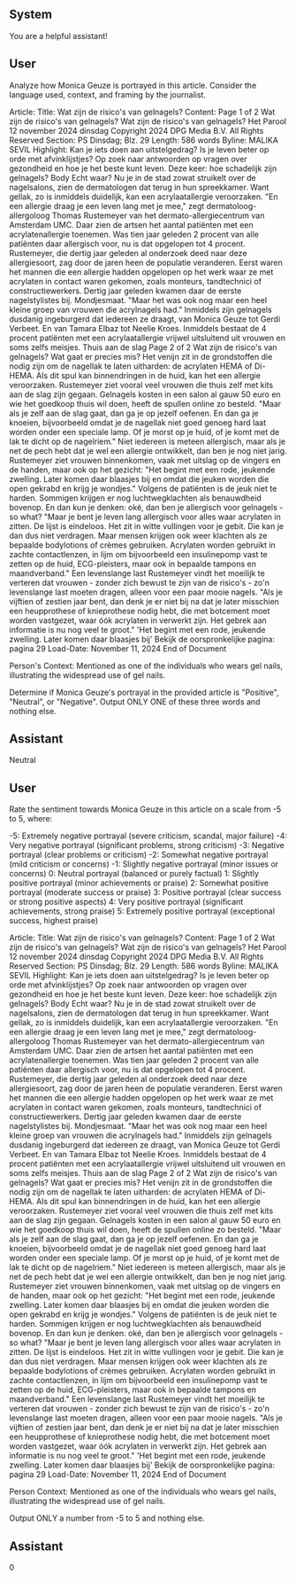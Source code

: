 ## System

You are a helpful assistant!

## User


Analyze how Monica Geuze is portrayed in this article. Consider the language used, context, and framing by the journalist.

Article:
Title: Wat zijn de risico's van gelnagels?
Content: Page 1 of 2
Wat zijn de risico's van gelnagels?
Wat zijn de risico's van gelnagels?
Het Parool
12 november 2024 dinsdag
Copyright 2024 DPG Media B.V. All Rights Reserved
Section: PS Dinsdag; Blz. 29
Length: 586 words
Byline: MALIKA SEVIL
Highlight: Kan je iets doen aan uitstelgedrag? Is je leven beter op orde met afvinklijstjes? Op zoek naar 
antwoorden op vragen over gezondheid en hoe je het beste kunt leven. Deze keer: hoe schadelijk zijn gelnagels?
Body
Echt waar?
Nu je in de stad zowat struikelt over de nagelsalons, zien de dermatologen dat terug in hun spreekkamer. Want 
gellak, zo is inmiddels duidelijk, kan een acrylaatallergie veroorzaken. "En een allergie draag je een leven lang 
met je mee," zegt dermatoloog-allergoloog Thomas Rustemeyer van het dermato-allergiecentrum van 
Amsterdam UMC. Daar zien de artsen het aantal patiënten met een acrylatenallergie toenemen. Was tien jaar 
geleden 2 procent van alle patiënten daar allergisch voor, nu is dat opgelopen tot 4 procent. 
Rustemeyer, die dertig jaar geleden al onderzoek deed naar deze allergiesoort, zag door de jaren heen de 
populatie veranderen. Eerst waren het mannen die een allergie hadden opgelopen op het werk waar ze met 
acrylaten in contact waren gekomen, zoals monteurs, tandtechnici of constructiewerkers. Dertig jaar geleden 
kwamen daar de eerste nagelstylistes bij. Mondjesmaat. "Maar het was ook nog maar een heel kleine groep van 
vrouwen die acrylnagels had." 
Inmiddels zijn gelnagels dusdanig ingeburgerd dat iedereen ze draagt, van Monica Geuze tot Gerdi Verbeet. En 
van Tamara Elbaz tot Neelie Kroes. Inmiddels bestaat de 4 procent patiënten met een acrylaatallergie vrijwel 
uitsluitend uit vrouwen en soms zelfs meisjes.
Thuis aan de slag
Page 2 of 2
Wat zijn de risico's van gelnagels?
Wat gaat er precies mis? Het venijn zit in de grondstoffen die nodig zijn om de nagellak te laten uitharden: de 
acrylaten HEMA of Di-HEMA. Als dit spul kan binnendringen in de huid, kan het een allergie veroorzaken. 
Rustemeyer ziet vooral veel vrouwen die thuis zelf met kits aan de slag zijn gegaan. Gelnagels kosten in een salon 
al gauw 50 euro en wie het goedkoop thuis wil doen, heeft de spullen online zo besteld. "Maar als je zelf aan de 
slag gaat, dan ga je op jezelf oefenen. En dan ga je knoeien, bijvoorbeeld omdat je de nagellak niet goed genoeg 
hard laat worden onder een speciale lamp. Of je morst op je huid, of je komt met de lak te dicht op de nagelriem." 
Niet iedereen is meteen allergisch, maar als je net de pech hebt dat je wel een allergie ontwikkelt, dan ben je nog 
niet jarig. Rustemeyer ziet vrouwen binnenkomen, vaak met uitslag op de vingers en de handen, maar ook op het 
gezicht: "Het begint met een rode, jeukende zwelling. Later komen daar blaasjes bij en omdat die jeuken worden 
die open gekrabd en krijg je wondjes." Volgens de patiënten is de jeuk niet te harden. Sommigen krijgen er nog 
luchtwegklachten als benauwdheid bovenop. 
En dan kun je denken: oké, dan ben je allergisch voor gelnagels - so what? "Maar je bent je leven lang allergisch 
voor alles waar acrylaten in zitten. De lijst is eindeloos. Het zit in witte vullingen voor je gebit. Die kan je dan dus 
niet verdragen. Maar mensen krijgen ook weer klachten als ze bepaalde bodylotions of crèmes gebruiken. 
Acrylaten worden gebruikt in zachte contactlenzen, in lijm om bijvoorbeeld een insulinepomp vast te zetten op de 
huid, ECG-pleisters, maar ook in bepaalde tampons en maandverband."
Een levenslange last
Rustemeyer vindt het moeilijk te verteren dat vrouwen - zonder zich bewust te zijn van de risico's - zo'n levenslange 
last moeten dragen, alleen voor een paar mooie nagels. "Als je vijftien of zestien jaar bent, dan denk je er niet bij 
na dat je later misschien een heupprothese of knieprothese nodig hebt, die met botcement moet worden vastgezet, 
waar óók acrylaten in verwerkt zijn. Het gebrek aan informatie is nu nog veel te groot."
'Het begint met een rode, jeukende zwelling. Later komen daar blaasjes bij'
Bekijk de oorspronkelijke pagina: pagina 29
Load-Date: November 11, 2024
End of Document

Person's Context: Mentioned as one of the individuals who wears gel nails, illustrating the widespread use of gel nails.

Determine if Monica Geuze's portrayal in the provided article is "Positive", "Neutral", or "Negative".
Output ONLY ONE of these three words and nothing else.


## Assistant

Neutral

## User


Rate the sentiment towards Monica Geuze in this article on a scale from -5 to 5, where:

-5: Extremely negative portrayal (severe criticism, scandal, major failure)
-4: Very negative portrayal (significant problems, strong criticism)
-3: Negative portrayal (clear problems or criticism)
-2: Somewhat negative portrayal (mild criticism or concerns)
-1: Slightly negative portrayal (minor issues or concerns)
0: Neutral portrayal (balanced or purely factual)
1: Slightly positive portrayal (minor achievements or praise)
2: Somewhat positive portrayal (moderate success or praise)
3: Positive portrayal (clear success or strong positive aspects)
4: Very positive portrayal (significant achievements, strong praise)
5: Extremely positive portrayal (exceptional success, highest praise)

Article:
Title: Wat zijn de risico's van gelnagels?
Content: Page 1 of 2
Wat zijn de risico's van gelnagels?
Wat zijn de risico's van gelnagels?
Het Parool
12 november 2024 dinsdag
Copyright 2024 DPG Media B.V. All Rights Reserved
Section: PS Dinsdag; Blz. 29
Length: 586 words
Byline: MALIKA SEVIL
Highlight: Kan je iets doen aan uitstelgedrag? Is je leven beter op orde met afvinklijstjes? Op zoek naar 
antwoorden op vragen over gezondheid en hoe je het beste kunt leven. Deze keer: hoe schadelijk zijn gelnagels?
Body
Echt waar?
Nu je in de stad zowat struikelt over de nagelsalons, zien de dermatologen dat terug in hun spreekkamer. Want 
gellak, zo is inmiddels duidelijk, kan een acrylaatallergie veroorzaken. "En een allergie draag je een leven lang 
met je mee," zegt dermatoloog-allergoloog Thomas Rustemeyer van het dermato-allergiecentrum van 
Amsterdam UMC. Daar zien de artsen het aantal patiënten met een acrylatenallergie toenemen. Was tien jaar 
geleden 2 procent van alle patiënten daar allergisch voor, nu is dat opgelopen tot 4 procent. 
Rustemeyer, die dertig jaar geleden al onderzoek deed naar deze allergiesoort, zag door de jaren heen de 
populatie veranderen. Eerst waren het mannen die een allergie hadden opgelopen op het werk waar ze met 
acrylaten in contact waren gekomen, zoals monteurs, tandtechnici of constructiewerkers. Dertig jaar geleden 
kwamen daar de eerste nagelstylistes bij. Mondjesmaat. "Maar het was ook nog maar een heel kleine groep van 
vrouwen die acrylnagels had." 
Inmiddels zijn gelnagels dusdanig ingeburgerd dat iedereen ze draagt, van Monica Geuze tot Gerdi Verbeet. En 
van Tamara Elbaz tot Neelie Kroes. Inmiddels bestaat de 4 procent patiënten met een acrylaatallergie vrijwel 
uitsluitend uit vrouwen en soms zelfs meisjes.
Thuis aan de slag
Page 2 of 2
Wat zijn de risico's van gelnagels?
Wat gaat er precies mis? Het venijn zit in de grondstoffen die nodig zijn om de nagellak te laten uitharden: de 
acrylaten HEMA of Di-HEMA. Als dit spul kan binnendringen in de huid, kan het een allergie veroorzaken. 
Rustemeyer ziet vooral veel vrouwen die thuis zelf met kits aan de slag zijn gegaan. Gelnagels kosten in een salon 
al gauw 50 euro en wie het goedkoop thuis wil doen, heeft de spullen online zo besteld. "Maar als je zelf aan de 
slag gaat, dan ga je op jezelf oefenen. En dan ga je knoeien, bijvoorbeeld omdat je de nagellak niet goed genoeg 
hard laat worden onder een speciale lamp. Of je morst op je huid, of je komt met de lak te dicht op de nagelriem." 
Niet iedereen is meteen allergisch, maar als je net de pech hebt dat je wel een allergie ontwikkelt, dan ben je nog 
niet jarig. Rustemeyer ziet vrouwen binnenkomen, vaak met uitslag op de vingers en de handen, maar ook op het 
gezicht: "Het begint met een rode, jeukende zwelling. Later komen daar blaasjes bij en omdat die jeuken worden 
die open gekrabd en krijg je wondjes." Volgens de patiënten is de jeuk niet te harden. Sommigen krijgen er nog 
luchtwegklachten als benauwdheid bovenop. 
En dan kun je denken: oké, dan ben je allergisch voor gelnagels - so what? "Maar je bent je leven lang allergisch 
voor alles waar acrylaten in zitten. De lijst is eindeloos. Het zit in witte vullingen voor je gebit. Die kan je dan dus 
niet verdragen. Maar mensen krijgen ook weer klachten als ze bepaalde bodylotions of crèmes gebruiken. 
Acrylaten worden gebruikt in zachte contactlenzen, in lijm om bijvoorbeeld een insulinepomp vast te zetten op de 
huid, ECG-pleisters, maar ook in bepaalde tampons en maandverband."
Een levenslange last
Rustemeyer vindt het moeilijk te verteren dat vrouwen - zonder zich bewust te zijn van de risico's - zo'n levenslange 
last moeten dragen, alleen voor een paar mooie nagels. "Als je vijftien of zestien jaar bent, dan denk je er niet bij 
na dat je later misschien een heupprothese of knieprothese nodig hebt, die met botcement moet worden vastgezet, 
waar óók acrylaten in verwerkt zijn. Het gebrek aan informatie is nu nog veel te groot."
'Het begint met een rode, jeukende zwelling. Later komen daar blaasjes bij'
Bekijk de oorspronkelijke pagina: pagina 29
Load-Date: November 11, 2024
End of Document

Person Context: Mentioned as one of the individuals who wears gel nails, illustrating the widespread use of gel nails.

Output ONLY a number from -5 to 5 and nothing else.


## Assistant

0

